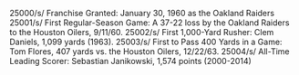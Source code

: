 25000/s/ Franchise Granted: January 30, 1960 as the Oakland Raiders
25001/s/ First Regular-Season Game: A 37-22 loss by the Oakland Raiders to the Houston Oilers, 9/11/60.
25002/s/ First 1,000-Yard Rusher: Clem Daniels, 1,099 yards (1963).
25003/s/ First to Pass 400 Yards in a Game: Tom Flores, 407 yards vs. the Houston Oilers, 12/22/63.
25004/s/ All-Time Leading Scorer: Sebastian Janikowski, 1,574 points (2000-2014)